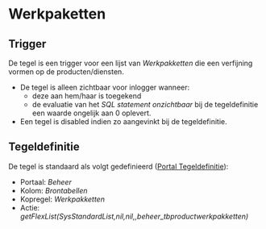 # Werkpaketten

## Trigger

De tegel is een trigger voor een lijst van *Werkpakketten* die een verfijning vormen op de producten/diensten.

* De tegel is alleen zichtbaar voor inlogger wanneer:
  * deze aan hem/haar is toegekend
  * de evaluatie van het *SQL statement onzichtbaar* bij de tegeldefinitie een waarde ongelijk aan 0 oplevert.
* Een tegel is disabled indien zo aangevinkt bij de tegeldefinitie.

## Tegeldefinitie

De tegel is standaard als volgt gedefinieerd ([Portal Tegeldefinitie](../../../../instellen_inrichten/portaldefinitie/portal_tegel.md)):

* Portaal: *Beheer*
* Kolom: *Brontabellen*
* Kopregel: *Werkpakketten*
* Actie: *getFlexList(SysStandardList,nil,nil,,beheer_tbproductwerkpakketten)*
